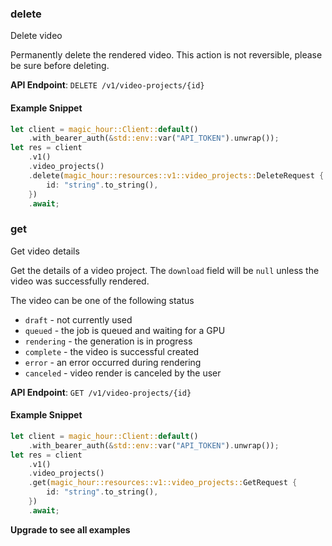 
### delete <a name="delete"></a>
Delete video

Permanently delete the rendered video. This action is not reversible, please be sure before deleting.

**API Endpoint**: `DELETE /v1/video-projects/{id}`

#### Example Snippet

```rust
let client = magic_hour::Client::default()
    .with_bearer_auth(&std::env::var("API_TOKEN").unwrap());
let res = client
    .v1()
    .video_projects()
    .delete(magic_hour::resources::v1::video_projects::DeleteRequest {
        id: "string".to_string(),
    })
    .await;
```

### get <a name="get"></a>
Get video details

Get the details of a video project. The `download` field will be `null` unless the video was successfully rendered.

The video can be one of the following status
- `draft` - not currently used
- `queued` - the job is queued and waiting for a GPU
- `rendering` - the generation is in progress
- `complete` - the video is successful created
- `error` - an error occurred during rendering
- `canceled` - video render is canceled by the user


**API Endpoint**: `GET /v1/video-projects/{id}`

#### Example Snippet

```rust
let client = magic_hour::Client::default()
    .with_bearer_auth(&std::env::var("API_TOKEN").unwrap());
let res = client
    .v1()
    .video_projects()
    .get(magic_hour::resources::v1::video_projects::GetRequest {
        id: "string".to_string(),
    })
    .await;
```

**Upgrade to see all examples**
